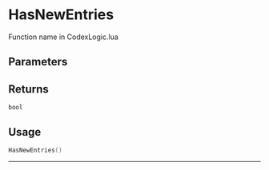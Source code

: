 # HasNewEntries

Function name in CodexLogic.lua

## Parameters

## Returns

`bool`

## Usage

```lua
HasNewEntries()
```

---
